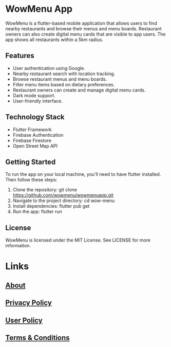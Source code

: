 # WowMenu App

WowMenu is a flutter-based mobile application that allows users to find nearby restaurants and browse their menus and menu boards. Restaurant owners can also create digital menu cards that are visible to app users. The app shows all restaurants within a 5km radius.

## Features

* User authentication using Google.
* Nearby restaurant search with location tracking.
* Browse restaurant menus and menu boards.
* Filter menu items based on dietary preferences.
* Restaurant owners can create and manage digital menu cards.
* Dark mode support.
* User-friendly interface.

## Technology Stack

* Flutter Framework
* Firebase Authentication
* Firebase Firestore
* Open Street Map API

## Getting Started

To run the app on your local machine, you'll need to have flutter installed. Then follow these steps:

1. Clone the repository: git clone https://github.com/wowmenu/wowmenuapp.git
2. Navigate to the project directory: cd wow-menu
3. Install dependencies: flutter pub get
4. Run the app: flutter run


## License

WowMenu is licensed under the MIT License. See LICENSE for more information.


# Links
## [About](/about.md)
## [Privacy Policy](/policy/privacypolicy.md)
## [User Policy](/policy/userpolicy.md)
## [Terms & Conditions](/policy/terms%26conditions.md)